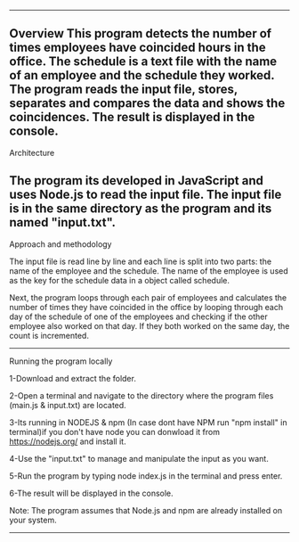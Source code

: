 


------------------
Overview
This program detects the number of times employees have coincided hours in the office. The schedule is a text file with the name of an employee and the schedule they worked.
The program reads the input file, stores, separates and compares the data and shows the coincidences. The result is displayed in the console.
------------------
Architecture

The program its developed in JavaScript and uses Node.js to read the input file. The input file is in the same directory as the program and its named "input.txt".
------------------
Approach and methodology

The input file is read line by line and each line is split into two parts: the name of the employee and the schedule. The name of the employee is used as the key for the schedule data in a object called schedule.

Next, the program loops through each pair of employees and calculates the number of times they have coincided in the office by looping through each day of the schedule of one of the employees and checking if the other employee also worked on that day. If they both worked on the same day, the count is incremented.

------------------
Running the program locally

1-Download and extract the folder.

2-Open a terminal and navigate to the directory where the program files (main.js & input.txt) are located.

3-Its running in NODEJS & npm (In case dont have NPM run "npm install" in terminal)if you don't have node you can donwload it from https://nodejs.org/ and install it.

4-Use the "input.txt" to manage and manipulate the input as you want.

5-Run the program by typing node index.js in the terminal and press enter.

6-The result will be displayed in the console.

Note: The program assumes that Node.js and npm are already installed on your system.

------------------
